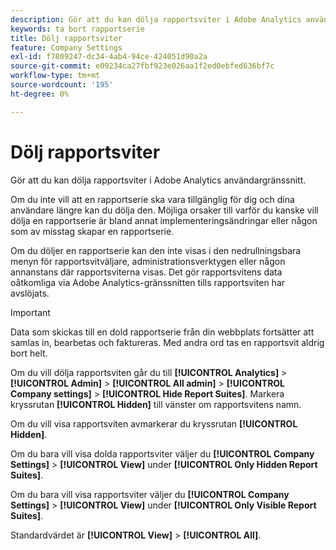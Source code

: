 ```yaml
---
description: Gör att du kan dölja rapportsviter i Adobe Analytics användargränssnitt.
keywords: ta bort rapportserie
title: Dölj rapportsviter
feature: Company Settings
exl-id: f7809247-dc34-4ab4-94ce-424051d90a2a
source-git-commit: e09234ca27fbf923e026aa1f2ed0ebfed636bf7c
workflow-type: tm+mt
source-wordcount: '195'
ht-degree: 0%

---
```


# Dölj rapportsviter

Gör att du kan dölja rapportsviter i Adobe Analytics användargränssnitt.

Om du inte vill att en rapportserie ska vara tillgänglig för dig och dina användare längre kan du dölja den. Möjliga orsaker till varför du kanske vill dölja en rapportserie är bland annat implementeringsändringar eller någon som av misstag skapar en rapportserie.

Om du döljer en rapportserie kan den inte visas i den nedrullningsbara menyn för rapportsvitväljare, administrationsverktygen eller någon annanstans där rapportsviterna visas. Det gör rapportsvitens data oåtkomliga via Adobe Analytics-gränssnitten tills rapportsviten har avslöjats.

>[!IMPORTANT]
>
>Data som skickas till en dold rapportserie från din webbplats fortsätter att samlas in, bearbetas och faktureras. Med andra ord tas en rapportsvit aldrig bort helt.

Om du vill dölja rapportsviten går du till **[!UICONTROL Analytics]** > **[!UICONTROL Admin]** > **[!UICONTROL All admin]** > **[!UICONTROL Company settings]** > **[!UICONTROL Hide Report Suites]**. Markera kryssrutan **[!UICONTROL Hidden]** till vänster om rapportsvitens namn.

Om du vill visa rapportsviten avmarkerar du kryssrutan **[!UICONTROL Hidden]**.

Om du bara vill visa dolda rapportsviter väljer du **[!UICONTROL Company Settings]** > **[!UICONTROL View]** under **[!UICONTROL Only Hidden Report Suites]**.

Om du bara vill visa rapportsviter väljer du **[!UICONTROL Company Settings]** > **[!UICONTROL View]** under **[!UICONTROL Only Visible Report Suites]**.

Standardvärdet är **[!UICONTROL View]** > **[!UICONTROL All]**.
